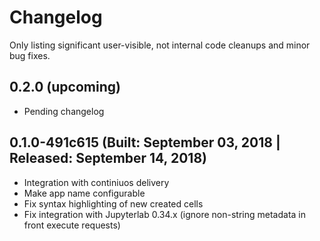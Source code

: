 # Changelog

Only listing significant user-visible, not internal code cleanups and minor bug fixes.

## 0.2.0 (upcoming)

* Pending changelog

## 0.1.0-491c615 (Built: September 03, 2018 | Released: September 14, 2018)

* Integration with continiuos delivery
* Make app name configurable
* Fix syntax highlighting of new created cells
* Fix integration with Jupyterlab 0.34.x (ignore non-string metadata in front execute requests)

